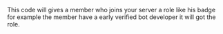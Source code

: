 This code will gives a member who joins your server a role like his badge for example the member have a early verified bot developer it will got the role.
